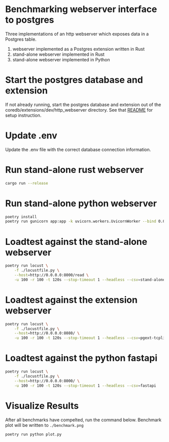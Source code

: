 # Benchmarking webserver interface to postgres

Three implementations of an http webserver which exposes data in a Postgres table.
1. webserver implemented as a Postgres extension written in Rust
2. stand-alone webserver implemented in Rust
3. stand-alone webserver implemented in Python

# Start the postgres database and extension
If not already running, start the postgres database and extension out of the coredb/extensions/dev/http_webserver directory. See that [README](../../http_webserver/README.md) for setup instruction. 


# Update .env
Update the .env file with the correct database connection information.

# Run stand-alone rust webserver

```bash
cargo run --release
```

# Run stand-alone python webserver

```bash
poetry install
poetry run gunicorn app:app -k uvicorn.workers.UvicornWorker --bind 0.0.0.0:8000
```

# Loadtest against the stand-alone webserver

```bash
poetry run locust \
    -f ./locustfile.py \
    --host=http://0.0.0.0:8000/read \
    -u 100 -r 100 -t 120s --stop-timeout 1 --headless --csv=stand-alone-actix
```


# Loadtest against the extension webserver

```bash
poetry run locust \
    -f ./locustfile.py \
    --host=http://0.0.0.0:8080/ \
    -u 100 -r 100 -t 120s --stop-timeout 1 --headless --csv=pgext-tcplistener
```


# Loadtest against the python fastapi
```bash
poetry run locust \
    -f ./locustfile.py \
    --host=http://0.0.0.0:8000/ \
    -u 100 -r 100 -t 120s --stop-timeout 1 --headless --csv=fastapi
```


# Visualize Results

After all benchmarks have compelted, run the command below. Benchmark plot will be written to `./benchmark.png`

```bash
poetry run python plot.py
```
